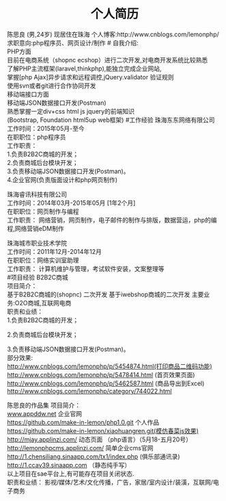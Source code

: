 <div align="center" ><h1 alig>个人简历</h1></div>
陈思良 (男,24岁)
现居住在珠海 个人博客:http://www.cnblogs.com/lemonphp/
<br>求职意向:php程序员、网页设计/制作
# 自我介绍:<br>
 PHP方面<br>目前在电商系统（shopnc ecshop）进行二次开发,对电商开发系统比较熟悉<br>了解PHP主流框架(laravel,thinkphp),能独立完成企业网站,<br>掌握[php Ajax]异步请求和远程调控,jQuery.validator 验证规则<br>使用svn或者git进行合作协同开发<br>移动端接口方面<br>移动端JSON数据接口开发(Postman)<br>熟悉掌握一定div+css html  js jquery的前端知识<br>
 (Bootstrap, Foundation html5up web框架)
#工作经验 
珠海东东网络有限公司<br>
工作时间：2015年05月-至今 <br>
在职职位：php程序员<br>
工作职责： <br>
1.负责B2B2C商城的开发；<br>
2.负责商城后台模块开发；<br>
3.负责移动端JSON数据接口开发(Postman)。<br>
4.企业官网(负责版面设计和php网页制作)<br>

珠海睿讯科技有限公司<br>
工作时间：2014年03月-2015年05月 [1年2个月]<br>
在职职位：网页制作与编程<br>
工作职责： 网络营销，网页制作，电子邮件的制作与排版，数据营运，php的编程,网络营销eDM制作<br>

珠海城市职业技术学院<br>
工作时间：2011年12月-2014年12月<br>
在职职位：网络实训室助理<br>
工作职责： 计算机维护与管理，考试软件安装，文案整理等<br>
#项目经验
B2B2C商城<br>
项目简介： <br>
基于B2B2C商城的(shopnc) 二次开发
基于iwebshop商城的二次开发
主要业务:O2O商城,互联网电商<br>
职责和业绩： <br>
1.负责B2B2C商城的开发；

2.负责商城后台模块开发；

3.负责移动端JSON数据接口开发(Postman)。<br>
部分效果:<br>
http://www.cnblogs.com/lemonphp/p/5454874.html(打印商品二维码功能)<br>
http://www.cnblogs.com/lemonphp/p/5478414.html (首页效果页面)<br>
http://www.cnblogs.com/lemonphp/p/5462587.html (商品导出到Excel)<br>
http://www.cnblogs.com/lemonphp/category/744022.html<br>

陈思良的作品集
项目简介：<br>
www.appddw.net 企业官网<br>
https://github.com/make-in-lemon/php1.0.git 个人作品<br>
https://github.com/make-in-lemon/xiaohuangren.git(模仿春菜js效果)<br>
http://mjay.applinzi.com/ 动态页面 （php语言）（5月18-五月20号）<br>
http://lemonphpcms.applinzi.com/ 简单企业cms官网<br>
http://1.chensiliang.sinaapp.com/tx1/index.php   (俱乐部通讯录)<br>
http://1.ccav39.sinaapp.com  （静态纯手写）<br>
以上项目在sae平台上,有可能存在项目关闭状态.<br>
职责和业绩： 影视/媒体/艺术/文化传播，广告，家居/室内设计/装潢，互联网/电子商务

